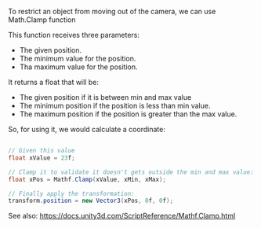 To restrict an object from moving out of the camera, we can use Math.Clamp function

This function receives three parameters:

- The given position.
- The minimum value for the position.
- Tha maximum value for the position.

It returns a float that will be:
- The given position if it is between min and max value
- The minimum position if the position is less than min value.
- The maximum position if the position is greater than the max value.

So, for using it, we would calculate a coordinate:


```C#

// Given this value
float xValue = 23f;

// Clamp it to validate it doesn't gets outside the min and max value:
float xPos = Mathf.Clamp(xValue, xMin, xMax);

// Finally apply the transformation:
transform.position = new Vector3(xPos, 0f, 0f);

```

See also: https://docs.unity3d.com/ScriptReference/Mathf.Clamp.html

